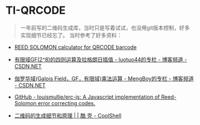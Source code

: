 # TI-QRCODE

> 一年前写的二维码生成库，当时只是写着试试，也没用git版本控制，好多实现细节已经忘了。
> 当时参考了好多资料：

- [REED SOLOMON calculator for QRCODE barcode](http://www.pclviewer.com/rs2/calculator.html)
- [有限域GF(2^8)的四则运算及拉格朗日插值 - luotuo44的专栏 - 博客频道 - CSDN.NET](http://blog.csdn.net/luotuo44/article/details/41645597)
- [伽罗华域(Galois Field，GF，有限域)乘法运算 - MengBoy的专栏 - 博客频道 - CSDN.NET](http://blog.csdn.net/mengboy/article/details/1514445)

- [GitHub - louismullie/erc-js: A Javascript implementation of Reed-Solomon error correcting codes.](https://github.com/louismullie/erc-js)
- [二维码的生成细节和原理 | | 酷 壳 - CoolShell](http://coolshell.cn/articles/10590.html)

